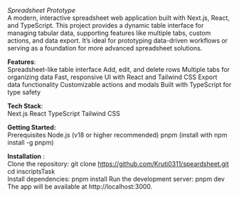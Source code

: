 *Spreadsheet Prototype*<br>
A modern, interactive spreadsheet web application built with Next.js, React, and TypeScript. 
This project provides a dynamic table interface for managing tabular data, supporting features like multiple tabs, custom actions, and data export. 
It’s ideal for prototyping data-driven workflows or serving as a foundation for more advanced spreadsheet solutions.

**Features**:<br>
Spreadsheet-like table interface
Add, edit, and delete rows
Multiple tabs for organizing data
Fast, responsive UI with React and Tailwind CSS
Export data functionality
Customizable actions and modals
Built with TypeScript for type safety

**Tech Stack**:<br>
Next.js
React
TypeScript
Tailwind CSS

**Getting Started:**<br>
Prerequisites
Node.js (v18 or higher recommended)
pnpm (install with npm install -g pnpm)

**Installation** :<br>
Clone the repository:
   git clone https://github.com/Kruti0311/speardsheet.git
   cd inscriptsTask<br>
Install dependencies:
   pnpm install
Run the development server:
   pnpm dev
The app will be available at http://localhost:3000.
